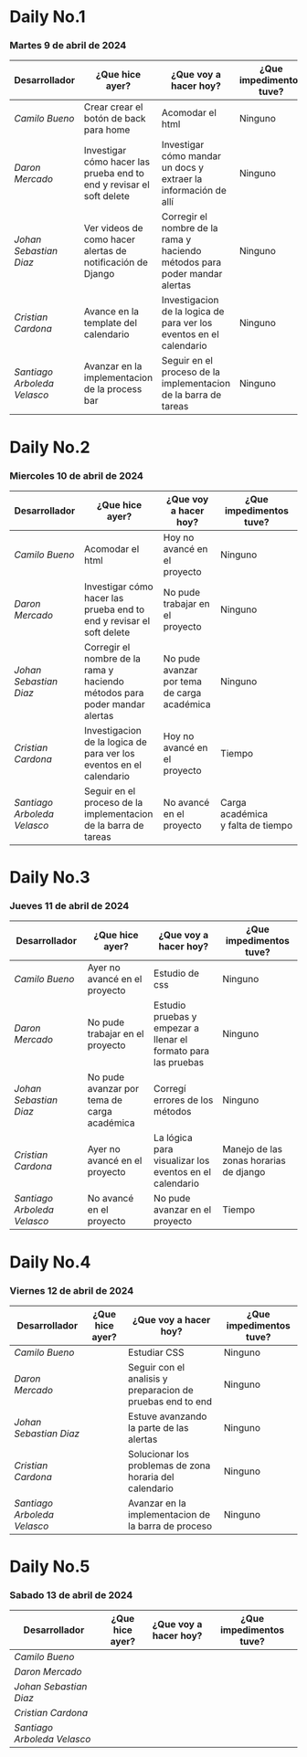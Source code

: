 # Daily No.1
### Martes 9 de abril de 2024

| Desarrollador | ¿Que hice ayer? | ¿Que voy a hacer hoy? | ¿Que impedimentos tuve? |
|-----------|-----------|-----------|-----------|
|*Camilo Bueno*   | Crear crear el botón de back para home|Acomodar el html |Ninguno |
|*Daron Mercado* |Investigar cómo hacer las prueba end to end y revisar el soft delete |Investigar cómo mandar un docs y extraer la información de allí | Ninguno|
| *Johan Sebastian Diaz*  | Ver videos de como hacer alertas de notificación de Django|Corregir el nombre de la rama y haciendo métodos para poder mandar alertas  |Ninguno |
| *Cristian Cardona*   | Avance en la template del calendario| Investigacion de la logica de para ver los eventos en el calendario |Ninguno |
| *Santiago Arboleda Velasco*  |Avanzar en la implementacion de la process bar|Seguir en el proceso de la implementacion de la barra de tareas | Ninguno|

# Daily No.2
### Miercoles 10 de abril de 2024

| Desarrollador | ¿Que hice ayer? | ¿Que voy a hacer hoy? | ¿Que impedimentos tuve? |
|-----------|-----------|-----------|-----------|
|*Camilo Bueno*   |Acomodar el html |Hoy no avancé en el proyecto |Ninguno |
|*Daron Mercado* |Investigar cómo hacer las prueba end to end y revisar el soft delete |No pude trabajar en el proyecto |Ninguno |
| *Johan Sebastian Diaz*  |Corregir el nombre de la rama y haciendo métodos para poder mandar alertas |No pude avanzar por tema de carga académica |Ninguno |
| *Cristian Cardona*   |Investigacion de la logica de para ver los eventos en el calendario |Hoy no avancé en el proyecto |Tiempo |
| *Santiago Arboleda Velasco*  |Seguir en el proceso de la implementacion de la barra de tareas |No avancé en el proyecto|Carga académica y falta de tiempo |

# Daily No.3
### Jueves 11 de abril de 2024

| Desarrollador | ¿Que hice ayer? | ¿Que voy a hacer hoy? | ¿Que impedimentos tuve? |
|-----------|-----------|-----------|-----------|
|*Camilo Bueno*   | Ayer no avancé en el proyecto| Estudio de css| Ninguno|
|*Daron Mercado* |No pude trabajar en el proyecto | Estudio pruebas y empezar a llenar el formato para las pruebas | Ninguno |
| *Johan Sebastian Diaz*  |No pude avanzar por tema de carga académica | Corregí errores de los métodos|Ninguno |
| *Cristian Cardona*   |Ayer no avancé en el proyecto |La lógica para visualizar los eventos en el calendario | Manejo de las zonas horarias de django |
| *Santiago Arboleda Velasco*  | No avancé en el proyecto |No pude avanzar en el proyecto | Tiempo|

# Daily No.4
### Viernes 12 de abril de 2024

| Desarrollador | ¿Que hice ayer? | ¿Que voy a hacer hoy? | ¿Que impedimentos tuve? |
|-----------|-----------|-----------|-----------|
|*Camilo Bueno*   | | Estudiar CSS | Ninguno |
|*Daron Mercado* | | Seguir con el analisis y preparacion de pruebas end to end | Ninguno |
| *Johan Sebastian Diaz*  | | Estuve avanzando la parte de las alertas | Ninguno |
| *Cristian Cardona*   | | Solucionar los problemas de zona horaria del calendario | Ninguno |
| *Santiago Arboleda Velasco*  | | Avanzar en la implementacion de la barra de proceso | Ninguno |

# Daily No.5
### Sabado 13 de abril de 2024

| Desarrollador | ¿Que hice ayer? | ¿Que voy a hacer hoy? | ¿Que impedimentos tuve? |
|-----------|-----------|-----------|-----------|
|*Camilo Bueno*   | | | |
|*Daron Mercado* | | | |
| *Johan Sebastian Diaz*  | | | |
| *Cristian Cardona*   | | | |
| *Santiago Arboleda Velasco*  | | | |